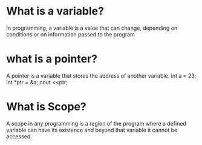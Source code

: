 # What is a variable?
In programming, a variable is a value that can change, depending on conditions or on information passed to the program

# what is a pointer?
A pointer is a variable that stores the address of another variable.
int a = 23;
int *ptr = &a;
cout <<ptr;

# What is Scope?
A scope in any programming is a region of the program where a defined variable can have its existence and beyond that variable it cannot be accessed. 

# 
